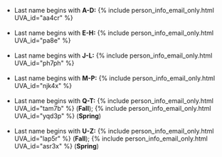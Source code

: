 - Last name begins with **A-D:** {% include person_info_email_only.html UVA_id="aa4cr" %}<br><br class="hidden-sm-up">
- Last name begins with **E-H:** {% include person_info_email_only.html UVA_id="pa8e" %}<br><br class="hidden-sm-up">
- Last name begins with **J-L:** {% include person_info_email_only.html UVA_id="ph7ph" %}<br><br class="hidden-sm-up">
- Last name begins with **M-P:** {% include person_info_email_only.html UVA_id="njk4x" %}<br><br class="hidden-sm-up">
- Last name begins with **Q-T:** {% include person_info_email_only.html UVA_id="tam7b" %}  (**Fall**); {% include person_info_email_only.html UVA_id="yqd3p" %} (**Spring**)<br><br class="hidden-sm-up">
- Last name begins with **U-Z:** {% include person_info_email_only.html UVA_id="lap5r" %}  (**Fall**); {% include person_info_email_only.html UVA_id="asr3x" %} (**Spring**)<br><br class="hidden-sm-up">
